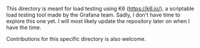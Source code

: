 This directory is meant for load testing using K6 (https://k6.io/), a scriptable load testing tool made by
the Grafana team. Sadly, I don't have time to explore this one yet. I will most likely update the repository 
later on when I have the time.

Contributions for this specific directory is also welcome.